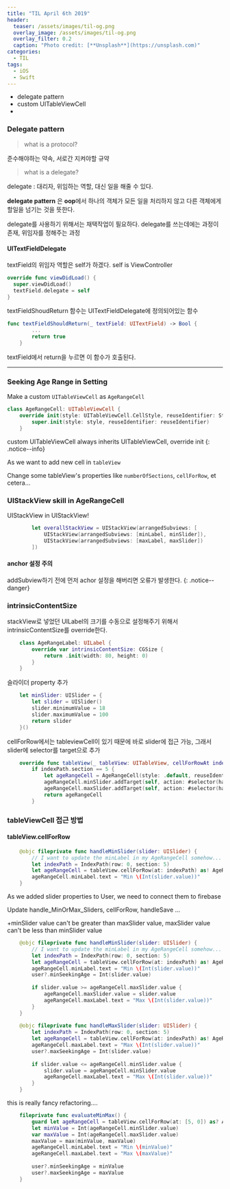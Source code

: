 ```yaml
---
title: "TIL April 6th 2019"
header:
  teaser: /assets/images/til-og.png
  overlay_image: /assets/images/til-og.png
  overlay_filter: 0.2
  caption: "Photo credit: [**Unsplash**](https://unsplash.com)"
categories:
  - TIL
tags:
  - iOS
  - Swift
---
```




- delegate pattern
- custom UITableViewCell
- 



### Delegate pattern

> what is a protocol?

준수해야하는 약속, 서로간 지켜야할 규약



> what is a delegate?

delegate : 대리자, 위임하는 역할, 대신 일을 해줄 수 있다.

**delegate pattern** 은 **oop**에서 하나의 객체가 모든 일을 처리하지 않고 다른 객체에게 할일을 넘기는 것을 뜻한다.

delegate를 사용하기 위해서는 채택작업이 필요하다.
delegate를 쓰는데에는 과정이 존재, 위임자를 정해주는 과정



#### UITextFieldDelegate 

textField의 위임자 역할은 self가 하겠다. self is ViewController

```swift
override func viewDidLoad() {
  super.viewDidLoad()
  textField.delegate = self
}
```



textFieldShoudReturn 함수는 UITextFieldDelegate에 정의되어있는 함수

```swift
func textFieldShouldReturn(_ textField: UITextField) -> Bool {
        ...
        return true
    }
```

textField에서 return을 누르면 이 함수가 호출된다.



---

### Seeking Age Range in Setting

Make a custom `UITableViewCell` as `AgeRangeCell`

```swift
class AgeRangeCell: UITableViewCell {
    override init(style: UITableViewCell.CellStyle, reuseIdentifier: String?) {
        super.init(style: style, reuseIdentifier: reuseIdentifier)
    }
```

custom UITableViewCell always inherits UITableViewCell, override init
{: .notice--info}



As we want to add new cell in `tableView`

Change some tableView's properties like `numberOfSections`, `cellForRow`, et cetera...



### UIStackView skill in AgeRangeCell

UIStackView in UIStackView!

```swift
        let overallStackView = UIStackView(arrangedSubviews: [
            UIStackView(arrangedSubviews: [minLabel, minSlider]),
            UIStackView(arrangedSubviews: [maxLabel, maxSlider])
        ])
```



#### anchor 설정 주의

addSubview하기 전에 먼저 achor 설정을 해버리면 오류가 발생한다.
{: .notice--danger}



### intrinsicContentSize

stackView로 넣었던 UILabel의 크기를 수동으로 설정해주기 위해서 intrinsicContentSize를 override한다.

```swift
    class AgeRangeLabel: UILabel {
        override var intrinsicContentSize: CGSize {
            return .init(width: 80, height: 0)
        }
    }
```



슬라이더 property 추가

```swift
    let minSlider: UISlider = {
        let slider = UISlider()
        slider.minimumValue = 18
        slider.maximumValue = 100
        return slider
    }()
```



cellForRow에서는 tableviewCell이 있기 때문에 바로 slider에 접근 가능, 그래서 slider에 selector를 target으로 추가

```swift
    override func tableView(_ tableView: UITableView, cellForRowAt indexPath: IndexPath) -> UITableViewCell {
        if indexPath.section == 5 {
            let ageRangeCell = AgeRangeCell(style: .default, reuseIdentifier: nil)
            ageRangeCell.minSlider.addTarget(self, action: #selector(handleMinSlider), for: .valueChanged)
            ageRangeCell.maxSlider.addTarget(self, action: #selector(handleMaxSlider), for: .valueChanged)
            return ageRangeCell
        }
```



### tableViewCell 접근 방법

#### tableView.cellForRow

```swift
    @objc fileprivate func handleMinSlider(slider: UISlider) {
        // I want to update the minLabel in my AgeRangeCell somehow...
        let indexPath = IndexPath(row: 0, section: 5)
        let ageRangeCell = tableView.cellForRow(at: indexPath) as! AgeRangeCell
        ageRangeCell.minLabel.text = "Min \(Int(slider.value))"
    }
```



As we added slider properties to User, we need to connect them to firebase

Update handle_MinOrMax_Sliders, cellForRow, handleSave ...

+minSlider value can't be greater than maxSlider value, maxSlider value can't be less than minSlider value

```swift
    @objc fileprivate func handleMinSlider(slider: UISlider) {
        // I want to update the minLabel in my AgeRangeCell somehow...
        let indexPath = IndexPath(row: 0, section: 5)
        let ageRangeCell = tableView.cellForRow(at: indexPath) as! AgeRangeCell
        ageRangeCell.minLabel.text = "Min \(Int(slider.value))"
        user?.minSeekingAge = Int(slider.value)
        
        if slider.value >= ageRangeCell.maxSlider.value {
            ageRangeCell.maxSlider.value = slider.value
            ageRangeCell.maxLabel.text = "Max \(Int(slider.value))"
        }
    }
    
    @objc fileprivate func handleMaxSlider(slider: UISlider) {
        let indexPath = IndexPath(row: 0, section: 5)
        let ageRangeCell = tableView.cellForRow(at: indexPath) as! AgeRangeCell
        ageRangeCell.maxLabel.text = "Max \(Int(slider.value))"
        user?.maxSeekingAge = Int(slider.value)
        
        if slider.value <= ageRangeCell.minSlider.value {
            slider.value = ageRangeCell.minSlider.value
            ageRangeCell.maxLabel.text = "Max \(Int(slider.value))"
        }
    }
```



this is really fancy refactoring….

```swift
    fileprivate func evaluateMinMax() {
        guard let ageRangeCell = tableView.cellForRow(at: [5, 0]) as? AgeRangeCell else { return }
        let minValue = Int(ageRangeCell.minSlider.value)
        var maxValue = Int(ageRangeCell.maxSlider.value)
        maxValue = max(minValue, maxValue)
        ageRangeCell.minLabel.text = "Min \(minValue)"
        ageRangeCell.maxLabel.text = "Max \(maxValue)"
        
        user?.minSeekingAge = minValue
        user?.maxSeekingAge = maxValue
    }
```
